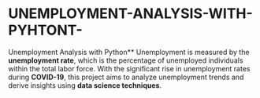# UNEMPLOYMENT-ANALYSIS-WITH-PYHTONT-
Unemployment Analysis with Python** Unemployment is measured by the **unemployment rate**, which is the percentage of unemployed individuals within the total labor force.  With the significant rise in unemployment rates during **COVID-19**, this project aims to analyze unemployment trends and derive insights using **data science techniques**.
